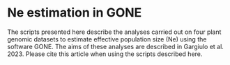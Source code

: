 # Ne estimation in GONE

The scripts presented here describe the analyses carried out on four plant genomic datasets to estimate effective population size (Ne) using the software GONE.
The aims of these analyses are described in Gargiulo et al. 2023. Please cite this article when using the scripts described here.
